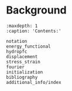 # Background

```{toctree}
:maxdepth: 1
:caption: 'Contents:'

notation
energy_functional
hydropfc
displacement
stress_strain
fourier
initialization
bibliography
additional_info/index
```

